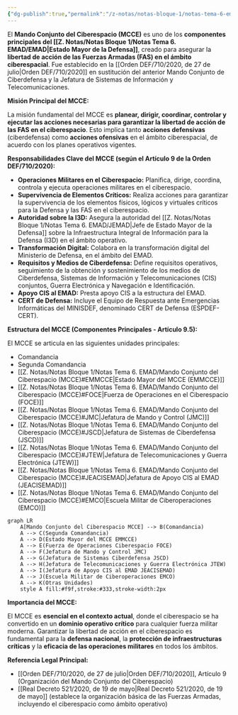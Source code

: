 ```yaml
---
{"dg-publish":true,"permalink":"/z-notas/notas-bloque-1/notas-tema-6-emad/mando-conjunto-del-ciberespacio-mcce/"}
---
```


El **Mando Conjunto del Ciberespacio (MCCE)** es uno de los **componentes principales del [[Z. Notas/Notas Bloque 1/Notas Tema 6. EMAD/EMAD\|Estado Mayor de la Defensa]]**, creado para asegurar la **libertad de acción de las Fuerzas Armadas (FAS) en el ámbito ciberespacial**.  Fue establecido en la [[Orden DEF/710/2020, de 27 de julio\|Orden DEF/710/2020]] en sustitución del anterior Mando Conjunto de Ciberdefensa y la Jefatura de Sistemas de Información y Telecomunicaciones.

**Misión Principal del MCCE:**

La misión fundamental del MCCE es **planear, dirigir, coordinar, controlar y ejecutar las acciones necesarias para garantizar la libertad de acción de las FAS en el ciberespacio**.  Esto implica tanto **acciones defensivas** (ciberdefensa) como **acciones ofensivas** en el ámbito ciberespacial, de acuerdo con los planes operativos vigentes.

**Responsabilidades Clave del MCCE (según el Artículo 9 de la Orden DEF/710/2020):**

*   **Operaciones Militares en el Ciberespacio:**  Planifica, dirige, coordina, controla y ejecuta operaciones militares en el ciberespacio.
*   **Supervivencia de Elementos Críticos:**  Realiza acciones para garantizar la supervivencia de los elementos físicos, lógicos y virtuales críticos para la Defensa y las FAS en el ciberespacio.
*   **Autoridad sobre la I3D:**  Asegura la autoridad del [[Z. Notas/Notas Bloque 1/Notas Tema 6. EMAD/JEMAD\|Jefe de Estado Mayor de la Defensa]] sobre la Infraestructura Integral de Información para la Defensa (I3D) en el ámbito operativo.
*   **Transformación Digital:**  Colabora en la transformación digital del Ministerio de Defensa, en el ámbito del EMAD.
*   **Requisitos y Medios de Ciberdefensa:**  Define requisitos operativos, seguimiento de la obtención y sostenimiento de los medios de Ciberdefensa, Sistemas de Información y Telecomunicaciones (CIS) conjuntos, Guerra Electrónica y Navegación e Identificación.
*   **Apoyo CIS al EMAD:**  Presta apoyo CIS a la estructura del EMAD.
*   **CERT de Defensa:**  Incluye el Equipo de Respuesta ante Emergencias Informáticas del MINISDEF, denominado CERT de Defensa (ESPDEF-CERT).

**Estructura del MCCE (Componentes Principales - Artículo 9.5):**

El MCCE se articula en las siguientes unidades principales:

*   Comandancia
*   Segunda Comandancia
*   [[Z. Notas/Notas Bloque 1/Notas Tema 6. EMAD/Mando Conjunto del Ciberespacio (MCCE)#EMMCCE\|Estado Mayor del MCCE (EMMCCE)]]
*   [[Z. Notas/Notas Bloque 1/Notas Tema 6. EMAD/Mando Conjunto del Ciberespacio (MCCE)#FOCE\|Fuerza de Operaciones en el Ciberespacio (FOCE)]]
*   [[Z. Notas/Notas Bloque 1/Notas Tema 6. EMAD/Mando Conjunto del Ciberespacio (MCCE)#JMC\|Jefatura de Mando y Control (JMC)]]
*   [[Z. Notas/Notas Bloque 1/Notas Tema 6. EMAD/Mando Conjunto del Ciberespacio (MCCE)#JSCD\|Jefatura de Sistemas de Ciberdefensa (JSCD)]]
*   [[Z. Notas/Notas Bloque 1/Notas Tema 6. EMAD/Mando Conjunto del Ciberespacio (MCCE)#JTEW\|Jefatura de Telecomunicaciones y Guerra Electrónica (JTEW)]]
*   [[Z. Notas/Notas Bloque 1/Notas Tema 6. EMAD/Mando Conjunto del Ciberespacio (MCCE)#JEACISEMAD\|Jefatura de Apoyo CIS al EMAD (JEACISEMAD)]]
*   [[Z. Notas/Notas Bloque 1/Notas Tema 6. EMAD/Mando Conjunto del Ciberespacio (MCCE)#EMCO\|Escuela Militar de Ciberoperaciones (EMCO)]]

```mermaid
graph LR
    A[Mando Conjunto del Ciberespacio MCCE] --> B(Comandancia)
    A --> C(Segunda Comandancia)
    A --> D(Estado Mayor del MCCE EMMCCE)
    A --> E(Fuerza de Operaciones Ciberespacio FOCE)
    A --> F(Jefatura de Mando y Control JMC)
    A --> G(Jefatura de Sistemas Ciberdefensa JSCD)
    A --> H(Jefatura de Telecomunicaciones y Guerra Electrónica JTEW)
    A --> I(Jefatura de Apoyo CIS al EMAD JEACISEMAD)
    A --> J(Escuela Militar de Ciberoperaciones EMCO)
    A --> K(Otras Unidades)
    style A fill:#f9f,stroke:#333,stroke-width:2px
```


**Importancia del MCCE:**

El MCCE es **esencial en el contexto actual**, donde el ciberespacio se ha convertido en un **dominio operativo crítico** para cualquier fuerza militar moderna.  Garantizar la libertad de acción en el ciberespacio es fundamental para la **defensa nacional**, la **protección de infraestructuras críticas** y la **eficacia de las operaciones militares** en todos los ámbitos.

**Referencia Legal Principal:**

*   [[Orden DEF/710/2020, de 27 de julio\|Orden DEF/710/2020]], Artículo 9 (Organización del Mando Conjunto del Ciberespacio)
*   [[Real Decreto 521/2020, de 19 de mayo\|Real Decreto 521/2020, de 19 de mayo]] (establece la organización básica de las Fuerzas Armadas, incluyendo el ciberespacio como ámbito operativo)
